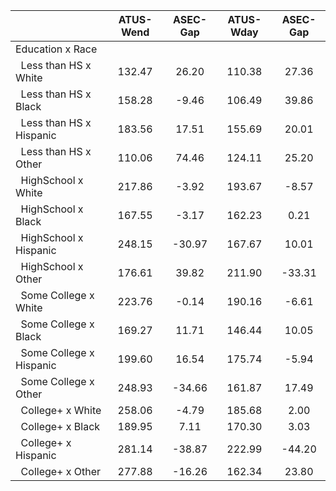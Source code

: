 
|                      |    ATUS-Wend |     ASEC-Gap |    ATUS-Wday |     ASEC-Gap |
| -------------------- | :----------: | :----------: | :----------: | :----------: |
| Education x Race     |              |              |              |              |
| &nbsp;&nbsp;Less than HS x White |       132.47 |        26.20 |       110.38 |        27.36 |
| &nbsp;&nbsp;Less than HS x Black |       158.28 |        -9.46 |       106.49 |        39.86 |
| &nbsp;&nbsp;Less than HS x Hispanic |       183.56 |        17.51 |       155.69 |        20.01 |
| &nbsp;&nbsp;Less than HS x Other |       110.06 |        74.46 |       124.11 |        25.20 |
| &nbsp;&nbsp;HighSchool x White |       217.86 |        -3.92 |       193.67 |        -8.57 |
| &nbsp;&nbsp;HighSchool x Black |       167.55 |        -3.17 |       162.23 |         0.21 |
| &nbsp;&nbsp;HighSchool x Hispanic |       248.15 |       -30.97 |       167.67 |        10.01 |
| &nbsp;&nbsp;HighSchool x Other |       176.61 |        39.82 |       211.90 |       -33.31 |
| &nbsp;&nbsp;Some College x White |       223.76 |        -0.14 |       190.16 |        -6.61 |
| &nbsp;&nbsp;Some College x Black |       169.27 |        11.71 |       146.44 |        10.05 |
| &nbsp;&nbsp;Some College x Hispanic |       199.60 |        16.54 |       175.74 |        -5.94 |
| &nbsp;&nbsp;Some College x Other |       248.93 |       -34.66 |       161.87 |        17.49 |
| &nbsp;&nbsp;College+ x White |       258.06 |        -4.79 |       185.68 |         2.00 |
| &nbsp;&nbsp;College+ x Black |       189.95 |         7.11 |       170.30 |         3.03 |
| &nbsp;&nbsp;College+ x Hispanic |       281.14 |       -38.87 |       222.99 |       -44.20 |
| &nbsp;&nbsp;College+ x Other |       277.88 |       -16.26 |       162.34 |        23.80 |

